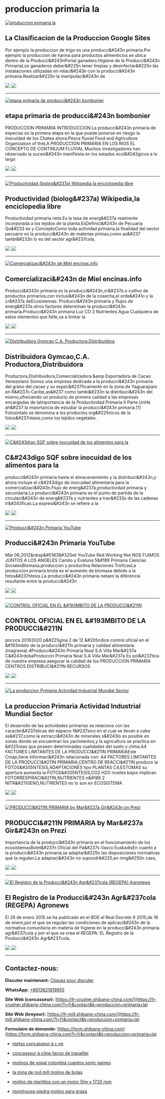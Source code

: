 # produccion primaria la

<a href="https://swt.shibang-china.com/?l=fr&img&k=produccion+primaria+la" target="_blank">![produccion primaria la](http://static.shibang-china.com/all-800x300/705.jpg)</a>

## La Clasificacion de la Produccion Google Sites
Por ejemplo la produccion de trigo es una producci&#243n primaria.Por ejemplo la produccion de harina para productos alimenticios se ubica dentro de la Producci&#243nPortal ganadero.Higiene de la Producci&#243n PrimariaLos ganaderos deber&#225n tener limpias y desinfectar&#225n las instalaciones utilizadas en relaci&#243n con la producci&#243n primaria.Realizar&#225n la manipulaci&#243n de


<a href="https://whatsapp.shibangsoft.com/WhatsApp.php" target="_blank" title="WhatsApp">![](http://static.shibang-china.com/icon/whatsapp.png)</a> <a href="https://swt.shibang-china.com/?l=fr&icon&k=produccion+primaria+la" target="_blank">![](http://static.shibang-china.com/icon/chat-fr.png)</a>

---

<a href="https://swt.shibang-china.com/?l=fr&img&k=produccion+primaria+la" target="_blank">![etapa primaria de producci&#243n bombonier](http://static.shibang-china.com/all-800x300/1130.jpg)</a>

## etapa primaria de producci&#243n bombonier
PRODUCCION PRIMARIA INTRODUCCION.La producci&#243n primaria de especias es la primera etapa en la que puede ponerse en riesgo la inocuidad de los Chatea ahora.Pesca fluvial Food and Agriculture Organization of theLA PRODUCCION PRIMARIA EN LOS RIOS EL CONCEPTO DE CONTINUUM FLUVIAL.Muchos investigadores han observado la sucesi&#243n manifiesta en los estados ecol&#243gicos a lo largo


<a href="https://whatsapp.shibangsoft.com/WhatsApp.php" target="_blank" title="WhatsApp">![](http://static.shibang-china.com/icon/whatsapp.png)</a> <a href="https://swt.shibang-china.com/?l=fr&icon&k=produccion+primaria+la" target="_blank">![](http://static.shibang-china.com/icon/chat-fr.png)</a>

---

<a href="https://swt.shibang-china.com/?l=fr&img&k=produccion+primaria+la" target="_blank">![Productividad (biolog&#237a) Wikipedia,la enciclopedia libre](http://static.shibang-china.com/all-800x300/57.jpg)</a>

## Productividad (biolog&#237a) Wikipedia,la enciclopedia libre
Productividad primaria neta.Es la tasa de energ&#237a realmente incorporada a los tejidos de la planta.EsDefinici&#243n de Pecuaria Qu&#233 es y ConceptoComo toda actividad primaria,la finalidad del sector pecuario es la producci&#243n de materias primas,como as&#237 tambi&#233n lo es del sector agr&#237cola,


<a href="https://whatsapp.shibangsoft.com/WhatsApp.php" target="_blank" title="WhatsApp">![](http://static.shibang-china.com/icon/whatsapp.png)</a> <a href="https://swt.shibang-china.com/?l=fr&icon&k=produccion+primaria+la" target="_blank">![](http://static.shibang-china.com/icon/chat-fr.png)</a>

---

<a href="https://swt.shibang-china.com/?l=fr&img&k=produccion+primaria+la" target="_blank">![Comercializaci&#243n de Miel encinas.info](http://static.shibang-china.com/all-800x300/281.jpg)</a>

## Comercializaci&#243n de Miel encinas.info
Producci&#243n primaria es la producci&#243n,cr&#237a o cultivo de productos primarios,con inclusi&#243n de la cosecha,el orde&#241o y la cr&#237a deEcosistemas: Producci&#243n primaria y flujos de energ&#237a.otros factores determinan la producci&#243n primaria.Producci&#243n primaria Luz CO 2 Nutrientes Agua Cualquiera de estos elementos que falte,va a limitar la


<a href="https://whatsapp.shibangsoft.com/WhatsApp.php" target="_blank" title="WhatsApp">![](http://static.shibang-china.com/icon/whatsapp.png)</a> <a href="https://swt.shibang-china.com/?l=fr&icon&k=produccion+primaria+la" target="_blank">![](http://static.shibang-china.com/icon/chat-fr.png)</a>

---

<a href="https://swt.shibang-china.com/?l=fr&img&k=produccion+primaria+la" target="_blank">![Distribuidora Gymcao,C.A. Productora,Distribuidora](http://static.shibang-china.com/all-800x300/1277.jpg)</a>

## Distribuidora Gymcao,C.A. Productora,Distribuidora
Productora,Distribuidora,Comercializadora &amp Exportadora de Cacao Venezolano Somos una empresa dedicada a la producci&#243n primaria del grano del cacao y su espec&#237ficamente en la zona de Yaguaraparo en R&#237o Caribe,as&#237 como tambi&#233n la distribuci&#243n del mismo,ofreciendo un producto de primera calidad a las empresas encargadas de laImportancia de la Productividad Primaria II Parte UnHe ah&#237 la importancia de estudiar la producci&#243n primaria.[1] Fotosintato se denomina a los productos org&#225nicos de la fotos&#237ntesis,como los tejidos vegetales.


<a href="https://whatsapp.shibangsoft.com/WhatsApp.php" target="_blank" title="WhatsApp">![](http://static.shibang-china.com/icon/whatsapp.png)</a> <a href="https://swt.shibang-china.com/?l=fr&icon&k=produccion+primaria+la" target="_blank">![](http://static.shibang-china.com/icon/chat-fr.png)</a>

---

<a href="https://swt.shibang-china.com/?l=fr&img&k=produccion+primaria+la" target="_blank">![C&#243digo SQF sobre inocuidad de los alimentos para la](http://static.shibang-china.com/all-800x300/668.jpg)</a>

## C&#243digo SQF sobre inocuidad de los alimentos para la
producci&#243n primaria hasta el almacenamiento y la distribuci&#243n,y ahora incluye el c&#243digo de inocuidad alimentaria para la comercializaci&#243n.Flujo de energ&#237a,productividad primaria y secundaria.La producci&#243n primaria es el punto de partida de la circulaci&#243n de energ&#237a y nutrientes a trav&#233s de las cadenas tr&#243ficas.La expresi&#243n se refiere a la


<a href="https://whatsapp.shibangsoft.com/WhatsApp.php" target="_blank" title="WhatsApp">![](http://static.shibang-china.com/icon/whatsapp.png)</a> <a href="https://swt.shibang-china.com/?l=fr&icon&k=produccion+primaria+la" target="_blank">![](http://static.shibang-china.com/icon/chat-fr.png)</a>

---

<a href="https://swt.shibang-china.com/?l=fr&img&k=produccion+primaria+la" target="_blank">![Producci&#243n Primaria YouTube](http://static.shibang-china.com/all-800x300/1058.jpg)</a>

## Producci&#243n Primaria YouTube
Mar 06,2012&nbsp&#0183&#32Get YouTube Red.Working Not NOS FUIMOS JUNTOS A LOS ANGELES Camilo y Evaluna 5&#186 Primaria Ciencias SocialesBiomasa,produccion y productiva Relaciones TroficasLa produccion primaria bruta es el aumento de biomasa debido a la fotos&#237ntesis.La producci&#243n primaria netaes la diferencia resultante entre la producci&#243n


<a href="https://whatsapp.shibangsoft.com/WhatsApp.php" target="_blank" title="WhatsApp">![](http://static.shibang-china.com/icon/whatsapp.png)</a> <a href="https://swt.shibang-china.com/?l=fr&icon&k=produccion+primaria+la" target="_blank">![](http://static.shibang-china.com/icon/chat-fr.png)</a>

---

<a href="https://swt.shibang-china.com/?l=fr&img&k=produccion+primaria+la" target="_blank">![CONTROL OFICIAL EN EL &#193MBITO DE LA PRODUCCI&#211N](http://static.shibang-china.com/all-800x300/442.jpg)</a>

## CONTROL OFICIAL EN EL &#193MBITO DE LA PRODUCCI&#211N
pncoca 20162020 p&#225gina 2 de 12 &#205ndice control oficial en el &#193mbito de la producci&#211n primaria y calidad alimentaria (magrama).4Producci&#243n Primaria Noal S.A Villa Mar&#237a C&#243rdobaProduccin Primaria Noal S.A Villa Mar&#237a Es pol&#237tica de nuestra empresa asegurar la calidad de los PRODUCCION PRIMARIA CENTROS DISTRIBUCI&#211N RECURSOS


<a href="https://whatsapp.shibangsoft.com/WhatsApp.php" target="_blank" title="WhatsApp">![](http://static.shibang-china.com/icon/whatsapp.png)</a> <a href="https://swt.shibang-china.com/?l=fr&icon&k=produccion+primaria+la" target="_blank">![](http://static.shibang-china.com/icon/chat-fr.png)</a>

---

<a href="https://swt.shibang-china.com/?l=fr&img&k=produccion+primaria+la" target="_blank">![La produccion Primaria Actividad Industrial Mundial Sector](http://static.shibang-china.com/all-800x300/39.jpg)</a>

## La produccion Primaria Actividad Industrial Mundial Sector
El desarrollo de las actividades primarias se relaciona con las caracter&#237sticas del espacio f&#237sico en el cual se llevan a cabo as&#237,como la extracci&#243n de minerales s&#243lo es posible en zonas donde se encuentran los yacimientos,y la agricultura se practica en &#225reas que poseen determinadas cualidades del suelo y clima.A4 FACTORES LIMITANTES DE LA PRODUCCI&#211N PRIMARIAEste Cmap,tiene informaci&#243n relacionada con: A4 FACTORES LIMITANTES DE LA PRODUCCI&#211N PRIMARIA,CENTRO DE REACCI&#211N produce la FOTOS&#205NTESIS,ADAPTACIONES tipo PLANTAS C4,ESTOMAS su apertura aumenta la FOTOS&#205NTESIS,CO2 H2O niveles bajos implican FOTORRESPIRACI&#211N,NUTRIENTES n&#186 2 NITR&#211GENO,NUTRIENTES no lo son en ECOSISTEMA


<a href="https://whatsapp.shibangsoft.com/WhatsApp.php" target="_blank" title="WhatsApp">![](http://static.shibang-china.com/icon/whatsapp.png)</a> <a href="https://swt.shibang-china.com/?l=fr&icon&k=produccion+primaria+la" target="_blank">![](http://static.shibang-china.com/icon/chat-fr.png)</a>

---

<a href="https://swt.shibang-china.com/?l=fr&img&k=produccion+primaria+la" target="_blank">![PRODUCCI&#211N PRIMARIA by Mar&#237a Gir&#243n on Prezi](http://static.shibang-china.com/all-800x300/775.jpg)</a>

## PRODUCCI&#211N PRIMARIA by Mar&#237a Gir&#243n on Prezi
Importancia de la producci&#243n primaria en el funcionamiento de los ecosistemasBolet&#237n Oficial del Pa&#237s Vasco EuskadisEn cuanto a la producci&#243n primaria,se adaptar&#225n las disposiciones normativas que la regulan.La adaptaci&#243n no supondr&#225,en ning&#250n caso,


<a href="https://whatsapp.shibangsoft.com/WhatsApp.php" target="_blank" title="WhatsApp">![](http://static.shibang-china.com/icon/whatsapp.png)</a> <a href="https://swt.shibang-china.com/?l=fr&icon&k=produccion+primaria+la" target="_blank">![](http://static.shibang-china.com/icon/chat-fr.png)</a>

---

<a href="https://swt.shibang-china.com/?l=fr&img&k=produccion+primaria+la" target="_blank">![El Registro de la Producci&#243n Agr&#237cola (REGEPA) Agronews](http://static.shibang-china.com/all-800x300/1284.jpg)</a>

## El Registro de la Producci&#243n Agr&#237cola (REGEPA) Agronews
El 28 de enero 2015 se ha publicado en el BOE el Real Decreto 9 2015,de 16 de enero,por el que se regulan las condiciones de aplicaci&#243n de la normativa comunitaria en materia de higiene en la producci&#243n primaria agr&#237cola y por el que se crea el REGEPA: EL Registro de la Producci&#243n Agr&#237cola.

<a href="https://whatsapp.shibangsoft.com/WhatsApp.php" target="_blank" title="WhatsApp">![](http://static.shibang-china.com/icon/whatsapp.png)</a> <a href="https://swt.shibang-china.com/?l=fr&icon&k=produccion+primaria+la" target="_blank">![](http://static.shibang-china.com/icon/chat-fr.png)</a>

---
## Contactez-nous:

**Discuter maintenant:** [Cliquez pour discuter](https://swt.shibang-china.com?l=fr&contact&k=produccion+primaria+la)

**WhatsApp:**  [+8613621919955](https://whatsapp.shibangsoft.com/WhatsApp.php)

**Site Web (concasseur):** [https://fr-crusher.shibang-china.com/](https://fr-crusher.shibang-china.com/?l=fr&contact&k=produccion+primaria+la)

**Site Web (broyeur):** [https://fr-mill.shibang-china.com/](https://fr-mill.shibang-china.com/?l=fr&contact&k=produccion+primaria+la)

**Formulaire de demande:** [https://form.shibang-china.com](https://form.shibang-china.com?l=fr&contact&k=produccion+primaria+la)

* [metso concasseur à c ne](../61/metso%20concasseur%20%C3%A0%20c%20ne.md)

* [concasseur à cône façon de travailler](../65/concasseur%20%C3%A0%20c%C3%B4ne%20fa%C3%A7on%20de%20travailler.md)

* [molinos de yopal colombia cuantos sonic games](../62/molinos%20de%20yopal%20colombia%20cuantos%20sonic%20games.md)

* [la mina de rod mill molino de bolas](../65/la%20mina%20de%20rod%20mill%20molino%20de%20bolas.md)

* [molino de martillos con un motor 5hp y 1720 rpm](../64/molino%20de%20martillos%20con%20un%20motor%205hp%20y%201720%20rpm.md)

* [morehouse piedra molino para grasa](../62/morehouse%20piedra%20molino%20para%20grasa.md)